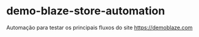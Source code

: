 # demo-blaze-store-automation
Automação para testar os principais fluxos do site https://demoblaze.com
